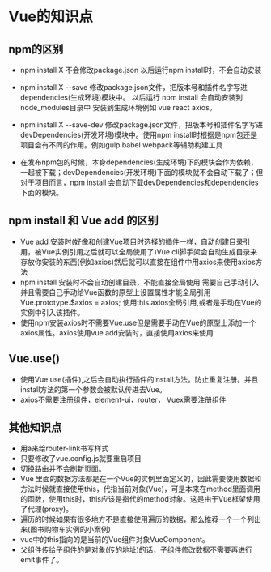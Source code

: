# Vue的知识点

## npm的区别

* npm install X 不会修改package.json 以后运行npm install时，不会自动安装
* npm install X --save 修改package.json文件，把版本号和插件名字写进dependencies(生成环境)模块中。 以后运行 npm install 会自动安装到node_modules目录中 安装到生成环境例如 vue react axios。
* npm install X --save-dev 修改package.json文件，把版本号和插件名字写进devDependencies(开发环境)模块中。使用npm install时根据是npm包还是项目会有不同的作用。例如gulp babel webpack等辅助构建工具

* 在发布npm包的时候，本身dependencies(生成环境)下的模块会作为依赖，一起被下载；devDependencies(开发环境)下面的模块就不会自动下载了；但对于项目而言，npm install 会自动下载devDependencies和dependencies下面的模块。

## npm install 和 Vue add 的区别

* Vue add 安装时(好像和创建Vue项目时选择的插件一样，自动创建目录引用，被Vue实例引用之后就可以全局使用了)Vue cli脚手架会自动生成目录来存放你安装的东西(例如axios)然后就可以直接在组件中用axios来使用axios方法
* npm install 安装时不会自动创建目录，不能直接全局使用 需要自己手动引入 并且需要自己手动给Vue函数的原型上设置属性才能全局引用 Vue.prototype.$axios = axios; 使用this.axios全局引用,或者是手动在Vue的实例中引入该插件。
* 使用npm安装axios时不需要Vue.use但是需要手动在Vue的原型上添加一个axios属性。axios使用vue add安装时，直接使用axios来使用

## Vue.use()

* 使用Vue.use(插件),之后会自动执行插件的install方法。防止重复注册。并且install方法的第一个参数会被默认传进去Vue。
* axios不需要注册组件，element-ui，router， Vuex需要注册组件

## 其他知识点

* 用a来给router-link书写样式
* 只要修改了vue.config.js就要重启项目
* 切换路由并不会刷新页面。
* Vue 里面的数据方法都是在一个Vue的实例里面定义的，因此需要使用数据和方法时候就直接使用this，代指当前对象(Vue)，可是本来在method里面调用的函数，使用this时，this应该是指代的method对象。这是由于Vue框架使用了代理(proxy)。
* 遍历的时候如果有很多地方不是直接使用遍历的数据，那么推荐一个一个列出来(图书购物车实例的小案例)
* vue中的this指向的是当前的Vue组件对象VueComponent。
* 父组件传给子组件的是对象(传的地址)的话，子组件修改数据不需要再进行emit事件了。